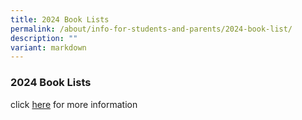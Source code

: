 ```yaml
---
title: 2024 Book Lists
permalink: /about/info-for-students-and-parents/2024-book-list/
description: ""
variant: markdown
---
```

### **2024 Book Lists**

click [here](https://drive.google.com/drive/folders/1dJ1V1l-28os96boGNdNyzZMor6Epo-QV?usp=drive_link) for more information